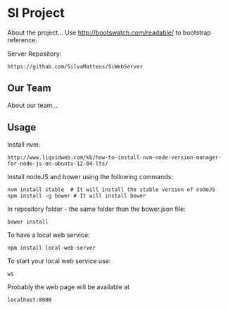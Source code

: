 # SI Project

About the project...
Use http://bootswatch.com/readable/ to bootstrap reference.

Server Repository:

    https://github.com/SilvaMatteus/SiWebServer

## Our Team

About our team...

## Usage

Install nvm:

    http://www.liquidweb.com/kb/how-to-install-nvm-node-version-manager-for-node-js-on-ubuntu-12-04-lts/

Install nodeJS and bower using the following commands:

    nvm install stable  # It will install the stable version of nodeJS
    npm install -g bower # It will install bower

In repository folder - the same folder than the bower.json file:

    bower install

To have a local web service:

    npm install local-web-server

To start your local web service use:

    ws

Probably the web page will be available at

    localhost:8000
